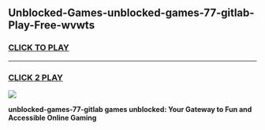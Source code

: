 
## Unblocked-Games-unblocked-games-77-gitlab-Play-Free-wvwts
<h3>
<a href="https://premium76.site?title=unblocked-games-77-gitlab&ref=15A">CLICK TO PLAY</a></h3>
<hr>

<h3>
<a href="https://premium76.site?title=unblocked-games-77-gitlab&ref=15A">CLICK 2 PLAY</a>
  
</h3>

<a href="https://premium76.site?title=unblocked-games-77-gitlab&ref=15A"><img src="https://clearcache.store/games.png"></a>


**unblocked-games-77-gitlab games unblocked: Your Gateway to Fun and Accessible Online Gaming**
